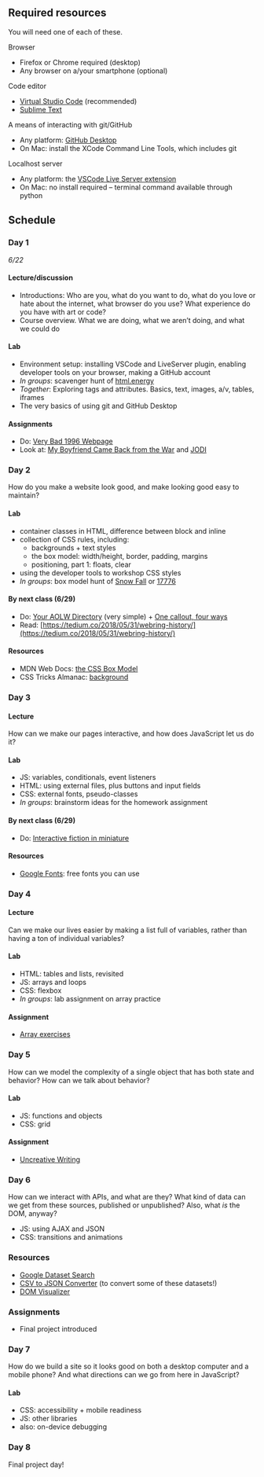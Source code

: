 ## Required resources

You will need one of each of these.

Browser

* Firefox or Chrome required (desktop)
* Any browser on a/your smartphone (optional)

Code editor
* [Virtual Studio Code](https://code.visualstudio.com/) (recommended)
* [Sublime Text](https://www.sublimetext.com/)

A means of interacting with git/GitHub
* Any platform: [GitHub Desktop](https://desktop.github.com/)
* On Mac: install the XCode Command Line Tools, which includes git

Localhost server
* Any platform: the [VSCode Live Server extension](https://marketplace.visualstudio.com/items?itemName=ritwickdey.LiveServer)
* On Mac: no install required – terminal command available through python

## Schedule

### Day 1
*6/22*

#### Lecture/discussion
* Introductions: Who are you, what do you want to do, what do you love or hate about the internet, what browser do you use? What experience do you have with art or code?
* Course overview. What we are doing, what we aren’t doing, and what we could do

#### Lab
* Environment setup: installing VSCode and LiveServer plugin, enabling developer tools on your browser, making a GitHub account
* _In groups_: scavenger hunt of [html.energy](https://html.energy/)
* _Together_: Exploring tags and attributes. Basics, text, images, a/v, tables, iframes
* The very basics of using git and GitHub Desktop

#### Assignments
* Do: [Very Bad 1996 Webpage](./projects/1-geocities)
* Look at: [My Boyfriend Came Back from the War](http://www.teleportacia.org/war/wara.htm) and [JODI](http://wwwwwwwww.jodi.org/)

<!-- ------------------------
----------- DAY 2
---------------------------->

### Day 2
How do you make a website look good, and make looking good easy to maintain?

#### Lab
* container classes in HTML, difference between block and inline
* collection of CSS rules, including: 
  * backgrounds + text styles
  * the box model: width/height, border, padding, margins
  * positioning, part 1: floats, clear
* using the developer tools to workshop CSS styles
* _In groups_: box model hunt of [Snow Fall](https://www.nytimes.com/projects/2012/snow-fall/index.html#/?part=tunnel-creek) or [17776](https://www.sbnation.com/a/17776-football)

#### By next class (6/29)
* Do: [Your AOLW Directory](./projects/2-aolw-dir) (very simple) + [One callout, four ways](./projects/3-ctoa)
* Read: [https://tedium.co/2018/05/31/webring-history/](https://tedium.co/2018/05/31/webring-history/)

#### Resources
* MDN Web Docs: [the CSS Box Model](https://developer.mozilla.org/en-US/docs/Web/CSS/CSS_Box_Model/Introduction_to_the_CSS_box_model)
* CSS Tricks Almanac: [background](https://css-tricks.com/almanac/properties/b/background/)

<!-- ------------------------
----------- DAY 3
---------------------------->

### Day 3
#### Lecture
How can we make our pages interactive, and how does JavaScript let us do it?

#### Lab
* JS: variables, conditionals, event listeners
* HTML: using external files, plus buttons and input fields
* CSS: external fonts, pseudo-classes
* _In groups_: brainstorm ideas for the homework assignment

#### By next class (6/29)
* Do: [Interactive fiction in miniature](./projects/4-if-mini)

#### Resources
* [Google Fonts](https://fonts.google.com/): free fonts you can use

<!-- ------------------------
----------- DAY 4
---------------------------->

### Day 4
#### Lecture
Can we make our lives easier by making a list full of variables, rather than having a ton of individual variables?

#### Lab
* HTML: tables and lists, revisited
* JS: arrays and loops
* CSS: flexbox
* *In groups*: lab assignment on array practice

#### Assignment
* [Array exercises](./projects/5-arrays)

### Day 5

How can we model the complexity of a single object that has both state and behavior? How can we talk about behavior?

#### Lab
* JS: functions and objects
* CSS: grid

#### Assignment
* [Uncreative Writing](./projects/6-generative)

### Day 6

How can we interact with APIs, and what are they? What kind of data can we get from these sources, published or unpublished? Also, what *is* the DOM, anyway?

* JS: using AJAX and JSON
* CSS: transitions and animations

### Resources
* [Google Dataset Search](https://datasetsearch.research.google.com/)
* [CSV to JSON Converter](https://www.convertcsv.com/csv-to-json.htm) (to convert some of these datasets!)
* [DOM Visualizer](http://bioub.github.io/dom-visualizer/)

### Assignments
* Final project introduced

### Day 7
How do we build a site so it looks good on both a desktop computer and a mobile phone? And what directions can we go from here in JavaScript?

#### Lab
* CSS: accessibility + mobile readiness
* JS: other libraries
* also: on-device debugging

### Day 8

Final project day!